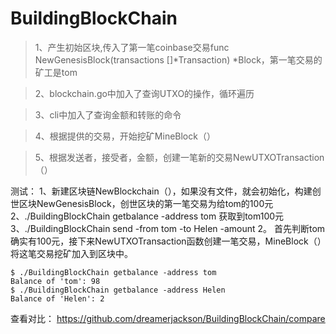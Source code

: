 # BuildingBlockChain


>1、产生初始区块,传入了第一笔coinbase交易func NewGenesisBlock(transactions []*Transaction) *Block，第一笔交易的矿工是tom

>2、blockchain.go中加入了查询UTXO的操作，循环遍历

>3、cli中加入了查询金额和转账的命令

>4、根据提供的交易，开始挖矿MineBlock（）

>5、根据发送者，接受者，金额，创建一笔新的交易NewUTXOTransaction（）

测试：
1、新建区块链NewBlockchain（），如果没有文件，就会初始化，构建创世区块NewGenesisBlock，创世区块的第一笔交易为给tom的100元
2、./BuildingBlockChain getbalance -address tom 获取到tom100元
3、./BuildingBlockChain send -from tom -to Helen -amount 2。
    首先判断tom确实有100元，接下来NewUTXOTransaction函数创建一笔交易，MineBlock（）将这笔交易挖矿加入到区块中。

    $ ./BuildingBlockChain getbalance -address tom
    Balance of 'tom': 98
    $ ./BuildingBlockChain getbalance -address Helen
    Balance of 'Helen': 2

查看对比：
https://github.com/dreamerjackson/BuildingBlockChain/compare